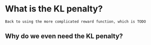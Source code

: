 # What is the KL penalty?

```admonish
Back to using the more complicated reward function, which is TODO

```

## Why do we even need the KL penalty?
